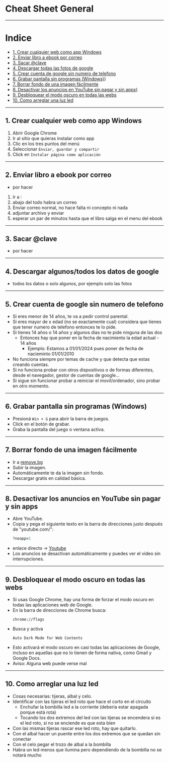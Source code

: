 # Cheat Sheet General

---

# Indice
  - [1. Crear cualquier web como app Windows](#1-crear-cualquier-web-como-app-windows)
  - [2. Enviar libro a ebook por correo](#2-enviar-libro-a-ebook-por-correo)
  - [3. Sacar @clave](#3-sacar-clave)
  - [4. Descargar todas las fotos de google](#4-descargar-algunostodos-los-datos-de-google)
  - [5. Crear cuenta de google sin numero de telefono](#5-crear-cuenta-de-google-sin-numero-de-telefono)
  - [6. Grabar pantalla sin programas (Windows)](#6-grabar-pantalla-sin-programas-windows))
  - [7. Borrar fondo de una imagen fácilmente](#7-borrar-fondo-de-una-imagen-fácilmente)
  - [8. Desactivar los anuncios en YouTube sin pagar y sin apps)](#8-desactivar-los-anuncios-en-youtube-sin-pagar-y-sin-apps)
  - [9. Desbloquear el modo oscuro en todas las webs](#9-desbloquear-el-modo-oscuro-en-todas-las-webs)
  - [10. Como arreglar una luz led](#10-como-arreglar-una-luz-led)

---

##  1. Crear cualquier web como app Windows
  1. Abrir Google Chrome
  2. Ir al sitio que quieras instalar como app
  3. Clic en los tres puntos del menú
  4. Seleccionar `Enviar, guardar y compartir`
  5. Click en `Instalar página como aplicación`

--- 

## 2. Enviar libro a ebook por correo
  - por hacer
  1. Ir a `⁝`
  2. abajo del todo habra un correo
  3. Enviar correo normal, no hace falta ni concepto ni nada
  4. adjuntar archivo y enviar
  5. esperar un par de minutos hasta que el libro salga en el menu del ebook

---

## 3. Sacar @clave
  - por hacer

---

## 4. Descargar algunos/todos los datos de google
  - todos los datos o solo algunos, por ejemplo solo las fotos

---

## 5. Crear cuenta de google sin numero de telefono
  - Si eres menor de 14 años, te va a pedir control parental.
  - Si eres mayor de x edad (no se exactamente cual) considera que tienes que tener numero de telefono entonces te lo pide.
  - Si tienes 14 años o 14 años y algunos dias no te pide ninguna de las dos
    - Entonces hay que poner en la fecha de nacimiento la edad actual - 14 años
      - Ejemplo: Estamos a 01/01/2024 pues poner de fecha de nacieminto 01/01/2010
  - No funciona siempre por temas de cache y que detecta que estas creando cuentas.
  - Si no funciona probar con otros dispositivos o de formas diferentes, desde el navegador, gestor de cuentas de google...
  - Si sigue sin funcionar probar a reiniciar el movil/ordenador, sino probar en otro momento.

--- 

## 6. Grabar pantalla sin programas (Windows)
  - Presioná `Win + G` para abrir la barra de juegos.
  - Click en el botón de grabar.
  - Graba la pantalla del juego o ventana activa.

---

## 7. Borrar fondo de una imagen fácilmente
  - Ir a [remove.bg](https://www.remove.bg/)
  - Subir la imagen.
  - Automáticamente te da la imagen sin fondo.
  - Descargar gratis en calidad básica.

---

## 8. Desactivar los anuncios en YouTube sin pagar y sin apps
  - Abre YouTube.
  - Copia y pega el siguiente texto en la barra de direcciones justo después de "youtube.com/":
    ```ruby
    ?noapp=1
    ``` 
  - enlace directo → [Youtube](https://www.youtube.com/?noapp=1)
  - Los anuncios se desactivan automáticamente y puedes ver el video sin interrupciones.

---

## 9. Desbloquear el modo oscuro en todas las webs
  - Si usas Google Chrome, hay una forma de forzar el modo oscuro en todas las aplicaciones web de Google.
  - En la barra de direcciones de Chrome busca:
    ```
    chrome://flags
    ```
  - Busca y activa
    ```
    Auto Dark Mode for Web Contents
    ```
  - Esto activará el modo oscuro en casi todas las aplicaciones de Google, incluso en aquellas que no lo tienen de forma nativa, como Gmail y Google Docs.
  - Aviso: Alguna web puede verse mal 

---

## 10. Como arreglar una luz led
  - Cosas necesarias: tijeras, albal y celo.
  - Identificar con las tijeras el led roto que hace el corto en el circuito
    - Enchufar la bombilla led a la corriente (deberia estar apagada porque está rota)
    - Tocando los dos extremos del led con las tijeras se encendera si es el led roto, si no se enciende es que esta bien
  - Con las mismas tijeras rascar ese led roto, hay que quitarlo.
  - Con el albal hacer un puente entre los dos extremos que se quedan sin conectar
  - Con el celo pegar el trozo de albal a la bombilla
  - Habra un led menos que ilumina pero dependiendo de la bombilla no se notará mucho

